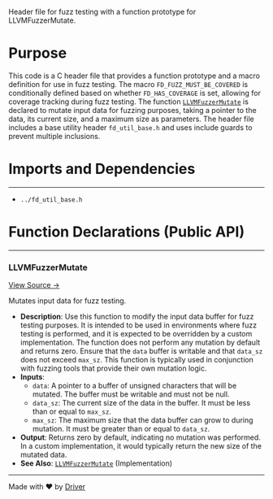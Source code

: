 <!--------------------------------------------------------------------------------->
<!-- IMPORTANT: This file is auto-generated by Driver (https://driver.ai). -------->
<!-- Manual edits may be overwritten on future commits. --------------------------->
<!--------------------------------------------------------------------------------->

Header file for fuzz testing with a function prototype for LLVMFuzzerMutate.

# Purpose
This code is a C header file that provides a function prototype and a macro definition for use in fuzz testing. The macro `FD_FUZZ_MUST_BE_COVERED` is conditionally defined based on whether `FD_HAS_COVERAGE` is set, allowing for coverage tracking during fuzz testing. The function [`LLVMFuzzerMutate`](<#llvmfuzzermutate>) is declared to mutate input data for fuzzing purposes, taking a pointer to the data, its current size, and a maximum size as parameters. The header file includes a base utility header `fd_util_base.h` and uses include guards to prevent multiple inclusions.
# Imports and Dependencies

---
- `../fd_util_base.h`


# Function Declarations (Public API)

---
### LLVMFuzzerMutate<!-- {{#callable_declaration:LLVMFuzzerMutate}} -->
[View Source →](<../../../../../src/util/sanitize/fd_fuzz.h#L12>)

Mutates input data for fuzz testing.
- **Description**: Use this function to modify the input data buffer for fuzz testing purposes. It is intended to be used in environments where fuzz testing is performed, and it is expected to be overridden by a custom implementation. The function does not perform any mutation by default and returns zero. Ensure that the `data` buffer is writable and that `data_sz` does not exceed `max_sz`. This function is typically used in conjunction with fuzzing tools that provide their own mutation logic.
- **Inputs**:
    - `data`: A pointer to a buffer of unsigned characters that will be mutated. The buffer must be writable and must not be null.
    - `data_sz`: The current size of the data in the buffer. It must be less than or equal to `max_sz`.
    - `max_sz`: The maximum size that the data buffer can grow to during mutation. It must be greater than or equal to `data_sz`.
- **Output**: Returns zero by default, indicating no mutation was performed. In a custom implementation, it would typically return the new size of the mutated data.
- **See Also**: [`LLVMFuzzerMutate`](<fd_fuzz_stub.c.md#llvmfuzzermutate>)  (Implementation)



---
Made with ❤️ by [Driver](https://www.driver.ai/)